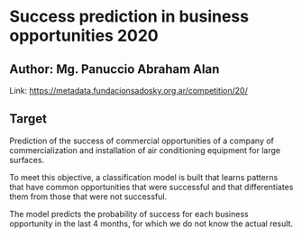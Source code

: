 # Success prediction in business opportunities 2020
## Author: Mg. Panuccio Abraham Alan

Link: https://metadata.fundacionsadosky.org.ar/competition/20/

## Target
Prediction of the success of commercial opportunities of a company of commercialization and installation of air conditioning equipment for large surfaces.

To meet this objective, a classification model is built that learns patterns that have common opportunities that were successful and that differentiates them from those that were not successful.

The model predicts the probability of success for each business opportunity in the last 4 months, for which we do not know the actual result.
